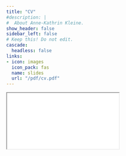 ```yaml
---
title: "CV"
#description: |
#  About Anne-Kathrin Kleine.
show_header: false
sidebar_left: false
# Keep this! Do not edit.
cascade:
  headless: false
links:
- icon: images
  icon_pack: fas
  name: slides
  url: "/pdf/cv.pdf"
---
```


<iframe src="/pdf/cv.pdf"></iframe>

